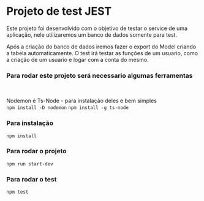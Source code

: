 # Projeto de test JEST

<p>Este projeto foi desenvolvido com o objetivo de testar o service de uma aplicação, nele utilizaremos um banco de dados somente para test.</p>
<p>Após a criação do banco de dados iremos fazer o export do Model criando a tabela automaticamente. O test irá testar as funções de um usuario,
  como a criação de um usuario e logar com a conta do mesmo.</p>
<h3>Para rodar este projeto será necessario algumas ferramentas</h3><br/>

Nodemon é Ts-Node - para instalação deles e bem simples <br/>
`npm install -D nodemon`
`npm install -g ts-node`

### Para instalação
`npm install`

### Para rodar o projeto
`npm run start-dev`

### Para rodar o test
`npm test`
